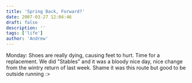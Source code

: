 ```yaml
---
title: 'Spring Back, Forward?'
date: 2007-03-27 12:04:46
draft: false
description: ''
tags: ['life']
author: 'Andrew'
---
```


Monday: Shoes are really dying, causing feet to hurt. Time for a replacement. We did "Stables" and it was a bloody nice day, nice change from the wintry return of last week. Shame it was this route but good to be outside running :>
